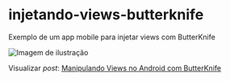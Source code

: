 # injetando-views-butterknife
Exemplo de um app mobile para injetar views com ButterKnife

![Imagem de ilustração](http://blog.matheuscastiglioni.com.br/arquivo/download/posts/2018/03/manipulando-views-no-android-com-butterknife.jpg)

Visualizar *post*: [Manipulando Views no Android com ButterKnife](http://blog.matheuscastiglioni.com.br/manipulando-views-no-android-com-butterknife)
